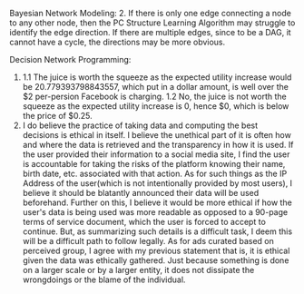 Bayesian Network Modeling:
2. If there is only one edge connecting a node to any other node, then the PC Structure Learning Algorithm may struggle to identify the edge direction. If there are multiple edges, since to be a DAG, it cannot have a cycle, the directions may be more obvious.

Decision Network Programming:
1.  1.1 The juice is worth the squeeze as the expected utility increase would be 20.779393798843557, which put in a dollar amount, is well over the $2 per-persion Facebook is charging.
    1.2 No, the juice is not worth the squeeze as the expected utility increase is 0, hence $0, which is below the price of $0.25.
2.  I do believe the practice of taking data and computing the best decisions is ethical in itself. I believe the unethical part of it is often how and where the data is retrieved and the transparency in how it is used. If the user provided their information to a social media site, I find the user is accountable for taking the risks of the platform knowing their name, birth date, etc. associated with that action. As for such things as the IP Address of the user(which is not intentionally provided by most users), I believe it should be blatantly announced their data will be used beforehand. Further on this, I believe it would be more ethical if how the user's data is being used was more readable as opposed to a 90-page terms of service document, which the user is forced to accept to continue. But, as summarizing such details is a difficult task, I deem this will be a difficult path to follow legally.
As for ads curated based on perceived group, I agree with my previous statement that is, it is ethical given the data was ethically gathered. Just because something is done on a larger scale or by a larger entity, it does not dissipate the wrongdoings or the blame of the individual.
